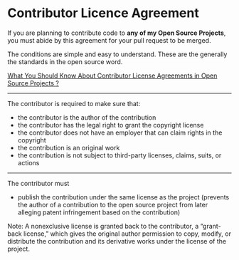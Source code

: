 # Contributor Licence Agreement


If you are planning to contribute code to **any of my Open Source Projects**, you must abide by this agreement for your pull request to be merged.

The conditions are simple and easy to understand. These are the generally the standards in the open source word.

[What You Should Know About Contributor License Agreements in Open Source Projects ?](https://www.finnegan.com/en/insights/articles/what-you-should-know-about-contributor-license-agreements-in-open-source-projects.html)

---

The contributor is required to make sure that:

- the contributor is the author of the contribution
- the contributor has the legal right to grant the copyright license
- the contributor does not have an employer that can claim rights in the copyright
- the contribution is an original work
- the contribution is not subject to third-party licenses, claims, suits, or actions

---

The contributor must
- publish the contribution under the same license as the project 
(prevents the author of a contribution to the open source project from later alleging patent infringement based on the contribution)

Note: A nonexclusive license is  granted back to the contributor, a “grant-back license,” which gives the original author permission to copy, modify, or distribute the contribution and its derivative works under the license of the project.

